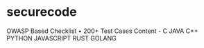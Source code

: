 # securecode
 OWASP Based Checklist  • 200+ Test Cases  Content  -  C JAVA  C++  PYTHON  JAVASCRIPT  RUST  GOLANG
